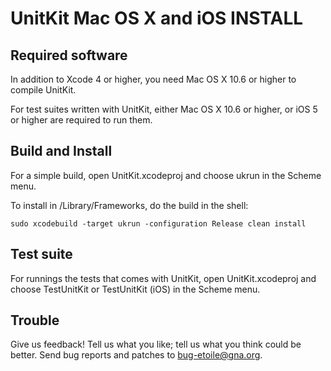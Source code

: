 UnitKit Mac OS X and iOS INSTALL
================================

Required software
-----------------

In addition to Xcode 4 or higher, you need Mac OS X 10.6 or higher to compile 
UnitKit.

For test suites written with UnitKit, either Mac OS X 10.6 or higher, or iOS 5 
or higher are required to run them.


Build and Install
-----------------

For a simple build, open UnitKit.xcodeproj and choose ukrun in the Scheme menu.

To install in /Library/Frameworks, do the build in the shell: 

	sudo xcodebuild -target ukrun -configuration Release clean install


Test suite
----------

For runnings the tests that comes with UnitKit, open UnitKit.xcodeproj and 
choose TestUnitKit or TestUnitKit (iOS) in the Scheme menu.


Trouble
-------

Give us feedback! Tell us what you like; tell us what you think
could be better. Send bug reports and patches to <bug-etoile@gna.org>.
